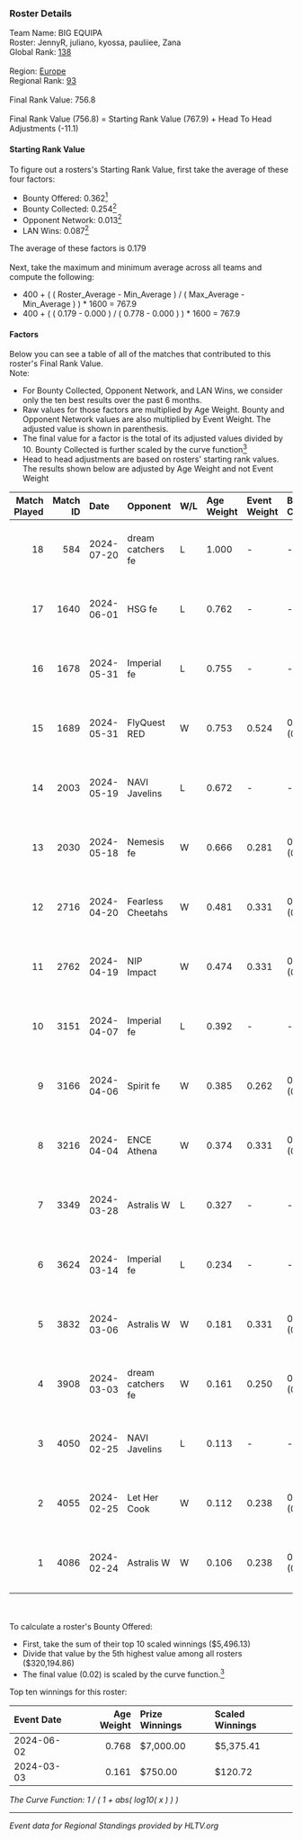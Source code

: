 ### Roster Details<br />
Team Name: BIG EQUIPA<br />
Roster: JennyR, juliano, kyossa, pauliiee, Zana<br />
Global Rank: [138](../standings_global.md)<br />
<br />
Region: [Europe]( ../standings_europe.md)<br />
Regional Rank: [93]( ../standings_europe.md)<br />
<br />
Final Rank Value:  756.8<br />
<br />
Final Rank Value (756.8) = Starting Rank Value (767.9) + Head To Head Adjustments (-11.1)<br />

#### Starting Rank Value<br />
To figure out a rosters's Starting Rank Value, first take the average of these four factors:<br />
- Bounty Offered: 0.362[<sup>1</sup>](#table2)
- Bounty Collected: 0.254[<sup>2</sup>](#table1)
- Opponent Network: 0.013[<sup>2</sup>](#table1)
- LAN Wins: 0.087[<sup>2</sup>](#table1)

The average of these factors is 0.179<br />
<br />
Next, take the maximum and minimum average across all teams and compute the following:<br />
- 400 + ( ( Roster_Average - Min_Average ) / ( Max_Average - Min_Average ) ) * 1600 = 767.9
- 400 + ( ( 0.179 - 0.000 ) / ( 0.778 - 0.000 ) ) * 1600 = 767.9


#### Factors<br />
Below you can see a table of all of the matches that contributed to this roster's Final Rank Value.<br />
Note:<br />

- For Bounty Collected, Opponent Network, and LAN Wins, we consider only the ten best results over the past 6 months.
- Raw values for those factors are multiplied by Age Weight. Bounty and Opponent Network values are also multiplied by Event Weight. The adjusted value is shown in parenthesis.
- The final value for a factor is the total of its adjusted values divided by 10. Bounty Collected is further scaled by the curve function[<sup>3</sup>](#curveFunction)
- Head to head adjustments are based on rosters' starting rank values. The results shown below are adjusted by Age Weight and not Event Weight
<span id="table1"></span><br />


| Match Played | Match ID | Date       | Opponent          | W/L | Age Weight | Event Weight | Bounty Collected | Opponent Network | LAN Wins  | H2H Adj. | Roster                                  |
| -: | -: | :- | :- | :- | :- | :- | :- | :- | :- | -: | :- |
|           18 |      584 | 2024-07-20 | dream catchers fe | L   | 1.000      | -            | -                | -                | -         |   -18.13 | JennyR, juliano, kyossa, pauliiee, Zana |
|           17 |     1640 | 2024-06-01 | HSG fe            | L   | 0.762      | -            | -                | -                | -         |    -9.96 | JennyR, juliano, kyossa, pauliiee, Zana |
|           16 |     1678 | 2024-05-31 | Imperial fe       | L   | 0.755      | -            | -                | -                | -         |    -4.53 | JennyR, juliano, kyossa, pauliiee, Zana |
|           15 |     1689 | 2024-05-31 | FlyQuest RED      | W   | 0.753      | 0.524        | 0.017 (0.007)    | 0.136 (0.054)    | 1 (0.753) |    11.50 | JennyR, juliano, kyossa, pauliiee, Zana |
|           14 |     2003 | 2024-05-19 | NAVI Javelins     | L   | 0.672      | -            | -                | -                | -         |    -8.65 | JennyR, juliano, kyossa, pauliiee, Zana |
|           13 |     2030 | 2024-05-18 | Nemesis fe        | W   | 0.666      | 0.281        | 0.000 (0.000)    | 0.000 (0.000)    | 0 (0.000) |     2.17 | JennyR, juliano, kyossa, pauliiee, Zana |
|           12 |     2716 | 2024-04-20 | Fearless Cheetahs | W   | 0.481      | 0.331        | 0.003 (0.000)    | 0.062 (0.010)    | 0 (0.000) |     6.03 | JennyR, juliano, kyossa, pauliiee, Zana |
|           11 |     2762 | 2024-04-19 | NIP Impact        | W   | 0.474      | 0.331        | 0.008 (0.001)    | 0.219 (0.034)    | 0 (0.000) |     6.64 | JennyR, juliano, kyossa, pauliiee, Zana |
|           10 |     3151 | 2024-04-07 | Imperial fe       | L   | 0.392      | -            | -                | -                | -         |    -2.26 | JennyR, juliano, kyossa, pauliiee, Zana |
|            9 |     3166 | 2024-04-06 | Spirit fe         | W   | 0.385      | 0.262        | 0.005 (0.001)    | 0.136 (0.014)    | 0 (0.000) |     4.29 | JennyR, juliano, kyossa, pauliiee, Zana |
|            8 |     3216 | 2024-04-04 | ENCE Athena       | W   | 0.374      | 0.331        | 0.002 (0.000)    | 0.033 (0.004)    | 0 (0.000) |     3.87 | JennyR, juliano, kyossa, pauliiee, Zana |
|            7 |     3349 | 2024-03-28 | Astralis W        | L   | 0.327      | -            | -                | -                | -         |    -6.69 | JennyR, juliano, kyossa, pauliiee, Zana |
|            6 |     3624 | 2024-03-14 | Imperial fe       | L   | 0.234      | -            | -                | -                | -         |    -1.38 | JennyR, juliano, kyossa, pauliiee, Zana |
|            5 |     3832 | 2024-03-06 | Astralis W        | W   | 0.181      | 0.331        | 0.001 (0.000)    | 0.019 (0.001)    | 0 (0.000) |     1.71 | JennyR, juliano, kyossa, pauliiee, Zana |
|            4 |     3908 | 2024-03-03 | dream catchers fe | W   | 0.161      | 0.250        | 0.016 (0.001)    | 0.167 (0.007)    | 0 (0.000) |     2.15 | JennyR, juliano, kyossa, pauliiee, Zana |
|            3 |     4050 | 2024-02-25 | NAVI Javelins     | L   | 0.113      | -            | -                | -                | -         |    -1.54 | JennyR, juliano, kyossa, pauliiee, Zana |
|            2 |     4055 | 2024-02-25 | Let Her Cook      | W   | 0.112      | 0.238        | 0.060 (0.002)    | 0.137 (0.004)    | 0 (0.000) |     2.50 | JennyR, juliano, kyossa, pauliiee, Zana |
|            1 |     4086 | 2024-02-24 | Astralis W        | W   | 0.106      | 0.238        | 0.002 (0.000)    | 0.060 (0.002)    | 0 (0.000) |     1.19 | JennyR, juliano, kyossa, pauliiee, Zana |

<br />
<span id="table2"></span><br />
To calculate a roster's Bounty Offered:<br />

- First, take the sum of their top 10 scaled winnings ($5,496.13)
- Divide that value by the 5th highest value among all rosters ($320,194.86)
- The final value (0.02) is scaled by the curve function.[<sup>3</sup>](#curveFunction)

Top ten winnings for this roster:<br />

| Event Date | Age Weight | Prize Winnings | Scaled Winnings |
| :- | -: | :- | :- |
| 2024-06-02 |      0.768 | $7,000.00      | $5,375.41       |
| 2024-03-03 |      0.161 | $750.00        | $120.72         |


<span id="curveFunction"></span>_The Curve Function: 1 / ( 1 + abs( log10( x ) ) )_<br />

---
_Event data for Regional Standings provided by HLTV.org_<br />
